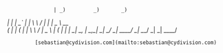                    | _)         _)       _)
   __|  |   |   _` |  | \ \   /  |   __|  |   _ \   __ \
  (     |   |  (   |  |  \ \ /   | \__ \  |  (   |  |   |
 \___| \__, | \__,_| _|   \_/   _| ____/ _| \___/  _|  _|
       ____/


             [sebastian@cydivision.com](mailto:sebastian@cydivision.com)
